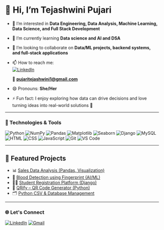 # 👋 Hi, I’m Tejashwini Pujari  

- 👀 I’m interested in **Data Engineering, Data Analysis, Machine Learning, Data Science, and Full Stack Development**  
- 🌱 I’m currently learning **Data science and AI and DSA**  
- 💞️ I’m looking to collaborate on **Data/ML projects, backend systems, and full-stack applications**  
- 📫 How to reach me:  
[![LinkedIn](https://img.shields.io/badge/LinkedIn-blue?logo=linkedin&logoColor=white)](https://www.linkedin.com/in/tejshwinipujari1)

   📧 **pujaritejashwini1@gmail.com**  
- 😄 Pronouns: **She/Her**  
- ⚡ Fun fact: I enjoy exploring how data can drive decisions and love turning ideas into real-world solutions 🚀  

---

### 🔧 Technologies & Tools

![Python](https://img.shields.io/badge/-Python-3776AB?style=flat&logo=python&logoColor=white)
![NumPy](https://img.shields.io/badge/-NumPy-013243?style=flat&logo=numpy&logoColor=white)
![Pandas](https://img.shields.io/badge/-Pandas-150458?style=flat&logo=pandas&logoColor=white)
![Matplotlib](https://img.shields.io/badge/-Matplotlib-11557c?style=flat&logo=plotly&logoColor=white)
![Seaborn](https://img.shields.io/badge/-Seaborn-4C72B0?style=flat&logoColor=white)
![Django](https://img.shields.io/badge/-Django-092E20?style=flat&logo=django&logoColor=white)
![MySQL](https://img.shields.io/badge/-MySQL-4479A1?style=flat&logo=mysql&logoColor=white)
![HTML](https://img.shields.io/badge/-HTML5-E34F26?style=flat&logo=html5&logoColor=white)
![CSS](https://img.shields.io/badge/-CSS3-1572B6?style=flat&logo=css3)
![JavaScript](https://img.shields.io/badge/-JavaScript-F7DF1E?style=flat&logo=javascript&logoColor=black)
![Git](https://img.shields.io/badge/-Git-F05032?style=flat&logo=git&logoColor=white)
![VS Code](https://img.shields.io/badge/-VSCode-007ACC?style=flat&logo=visual-studio-code)


---


## 📌 Featured Projects  

- 📊 [Sales Data Analysis (Pandas, Visualization)]([https://github.com/your-username/sales-data-analysis](https://github.com/Tejashwini-pujari/Tejashwini-pujari-pep-pythonSQL-project))  
- 🎯 [Blood Detection using Fingerprint (AI/ML)](https://github.com/your-username/blood-detection-fingerprint)  
- 🧑‍🎓 [Student Registration Platform (Django)](https://github.com/your-username/student-registration-platform)  
- 🧾 [QRify – QR Code Generator (Python)](https://github.com/your-username/qrify)  
- 🗂️ [Python CSV & Database Management](https://github.com/your-username/csv-database-management)  

---



### 🌐 Let's Connect

[![LinkedIn](https://img.shields.io/badge/LinkedIn-blue?style=flat&logo=linkedin&logoColor=white)](https://linkedin.com/in/tejashwini-p-1a217322)
[![Gmail](https://img.shields.io/badge/Gmail-D14836?style=flat&logo=gmail&logoColor=white)](mailto:pujaritejashwini1@gmail.com)

<!---
Tejashwini-pujari/Tejashwini-pujari is a ✨ special ✨ repository because its `README.md` (this file) appears on your GitHub profile.
--->
